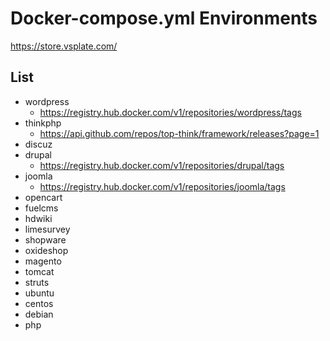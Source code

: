 # Docker-compose.yml Environments

https://store.vsplate.com/

## List

* wordpress
  - https://registry.hub.docker.com/v1/repositories/wordpress/tags
* thinkphp
  - https://api.github.com/repos/top-think/framework/releases?page=1
* discuz
* drupal
  - https://registry.hub.docker.com/v1/repositories/drupal/tags
* joomla
  - https://registry.hub.docker.com/v1/repositories/joomla/tags
* opencart
* fuelcms
* hdwiki
* limesurvey
* shopware
* oxideshop
* magento
* tomcat
* struts
* ubuntu
* centos
* debian
* php
